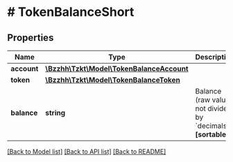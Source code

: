 # # TokenBalanceShort

## Properties

Name | Type | Description | Notes
------------ | ------------- | ------------- | -------------
**account** | [**\Bzzhh\Tzkt\Model\TokenBalanceAccount**](TokenBalanceAccount.md) |  | [optional]
**token** | [**\Bzzhh\Tzkt\Model\TokenBalanceToken**](TokenBalanceToken.md) |  | [optional]
**balance** | **string** | Balance (raw value, not divided by &#x60;decimals&#x60;).   **[sortable]** | [optional]

[[Back to Model list]](../../README.md#models) [[Back to API list]](../../README.md#endpoints) [[Back to README]](../../README.md)

